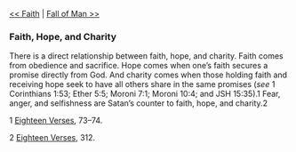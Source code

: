 [<< Faith](Faith)  |  [Fall of Man >>](Fall%20of%20Man)

### Faith, Hope, and Charity
There is a direct relationship between faith, hope, and charity. Faith comes from obedience and sacrifice. Hope comes when one’s faith secures a promise directly from God. And charity comes when those holding faith and receiving hope seek to have all others share in the same promises (*see* 1 Corinthians 1:53; Ether 5:5; Moroni 7:1; Moroni 10:4; and JSH 15:35).1 Fear, anger, and selfishness are Satan’s counter to faith, hope, and charity.2



1
[Eighteen Verses](#), 73–74.


2
[Eighteen Verses](#), 312.